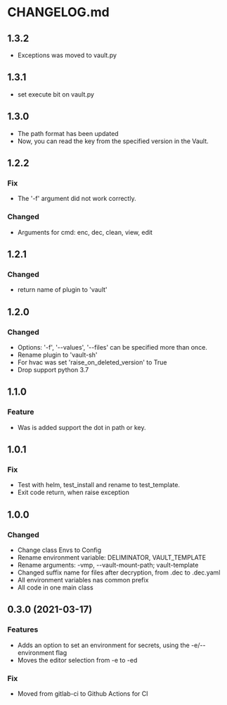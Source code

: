 # CHANGELOG.md

## 1.3.2
- Exceptions was moved to vault.py


## 1.3.1
- set execute bit on vault.py


## 1.3.0

- The path format has been updated
- Now, you can read the key from the specified version in the Vault.


## 1.2.2

### Fix
- The '-f' argument did not work correctly.

### Changed
- Arguments for cmd: enc, dec, clean, view, edit


## 1.2.1

### Changed
- return name of plugin to 'vault'


## 1.2.0

### Changed
- Options: '-f', '--values', '--files' can be specified more than once.
- Rename plugin to 'vault-sh'
- For hvac was set 'raise_on_deleted_version' to True
- Drop support python 3.7


## 1.1.0

### Feature
- Was is added support the dot in path or key.

## 1.0.1

### Fix
- Test with helm, test_install and rename to test_template.
- Exit code return, when raise exception

## 1.0.0

### Changed
- Change class Envs to Config
- Rename environment variable: DELIMINATOR, VAULT_TEMPLATE
- Rename arguments: -vmp, --vault-mount-path; vault-template
- Changed suffix name for files after decryption, from .dec to .dec.yaml
- All environment variables nas common prefix
- All code in one main class


## 0.3.0 (2021-03-17)

### Features
- Adds an option to set an environment for secrets, using the -e/--environment flag
- Moves the editor selection from -e to -ed

### Fix
- Moved from gitlab-ci to Github Actions for CI